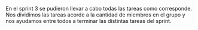 En el sprint 3 se pudieron llevar a cabo todas las tareas como corresponde. 
Nos dividimos las tareas acorde a la cantidad de miembros en el grupo y nos ayudamos entre todos a terminar las distintas tareas del sprint.
